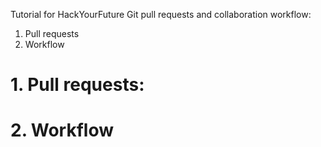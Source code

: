 Tutorial for HackYourFuture Git pull requests and collaboration workflow:
1. Pull requests
2. Workflow

# 1. Pull requests: 

# 2. Workflow
